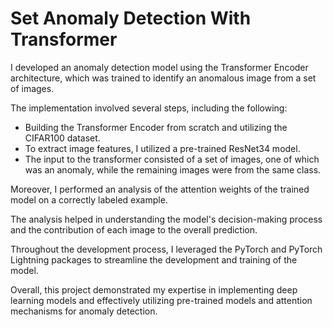 # Set Anomaly Detection With Transformer
I developed an anomaly detection model using the Transformer Encoder architecture, which was trained to identify an anomalous image from a set of images. 

The implementation involved several steps, including the following:
- Building the Transformer Encoder from scratch and utilizing the CIFAR100 dataset. 
- To extract image features, I utilized a pre-trained ResNet34 model. 
- The input to the transformer consisted of a set of images, one of which was an anomaly, while the remaining images were from the same class.

Moreover, I performed an analysis of the attention weights of the trained model on a correctly labeled example. 

The analysis helped in understanding the model's decision-making process and the contribution of each image to the overall prediction.

Throughout the development process, I leveraged the PyTorch and PyTorch Lightning packages to streamline the development and training of the model. 

Overall, this project demonstrated my expertise in implementing deep learning models and effectively utilizing pre-trained models and attention mechanisms for anomaly detection.
